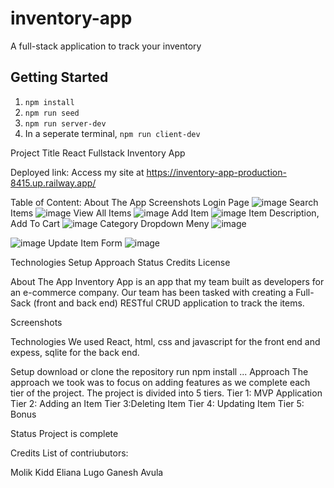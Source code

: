 # inventory-app
A full-stack application to track your inventory

## Getting Started

1. `npm install`
2. `npm run seed`
3. `npm run server-dev`
4. In a seperate terminal, `npm run client-dev`

Project Title
React Fullstack Inventory App

Deployed link:
Access my site at https://inventory-app-production-8415.up.railway.app/



Table of Content:
About The App
Screenshots
Login Page
![image](https://user-images.githubusercontent.com/62623946/200701105-c2b87e83-46d8-4eba-9c9e-095e0896b8ba.png)
Search Items
![image](https://user-images.githubusercontent.com/62623946/200701260-dbaffef6-685b-4045-a4dc-540a631a85d8.png)
View All Items
![image](https://user-images.githubusercontent.com/62623946/200701299-38b78ee3-f95f-4452-8066-062ed55828b4.png)
Add Item
![image](https://user-images.githubusercontent.com/62623946/200701354-471d38c5-de03-4283-8e5c-3bec2b8e5f5f.png)
Item Description, Add To Cart
![image](https://user-images.githubusercontent.com/62623946/200701418-26f65115-5dd5-48ae-9b92-50b424bd55f6.png)
Category Dropdown Meny
![image](https://user-images.githubusercontent.com/62623946/200703425-1bde8af3-d4be-4f3e-8b1b-145e50b30ce6.png)

![image](https://user-images.githubusercontent.com/62623946/200701590-9e4ebc63-e10a-41dc-9f56-ac25e5885c31.png)
Update Item Form
![image](https://user-images.githubusercontent.com/62623946/200701869-45fb1f59-89de-47da-9cef-bd565f90297c.png)


Technologies
Setup
Approach
Status
Credits
License


About The App
Inventory App is an app that my team built as developers for an e-commerce company. Our team has been tasked with creating a Full-Sack (front and back end) RESTful CRUD application to track the items.



Screenshots




Technologies
We used React, html, css and javascript for the front end and expess, sqlite for the back end.

Setup
download or clone the repository
run npm install
...
Approach
The approach we took was to focus on adding features as we complete each tier of the project. The project is divided into 5 tiers.
Tier 1: MVP Application
Tier 2: Adding an Item
Tier 3:Deleting Item
Tier 4: Updating Item
Tier 5: Bonus


Status
Project is complete

Credits
List of contriubutors:

Molik Kidd
Eliana Lugo
Ganesh Avula

